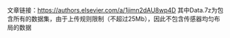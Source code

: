 文章链接：https://authors.elsevier.com/a/1jimn2dAU8wp4D
其中Data.7z为包含所有的数据集，由于上传规则限制（不超过25Mb），因此不包含传感器均匀布局的数据
